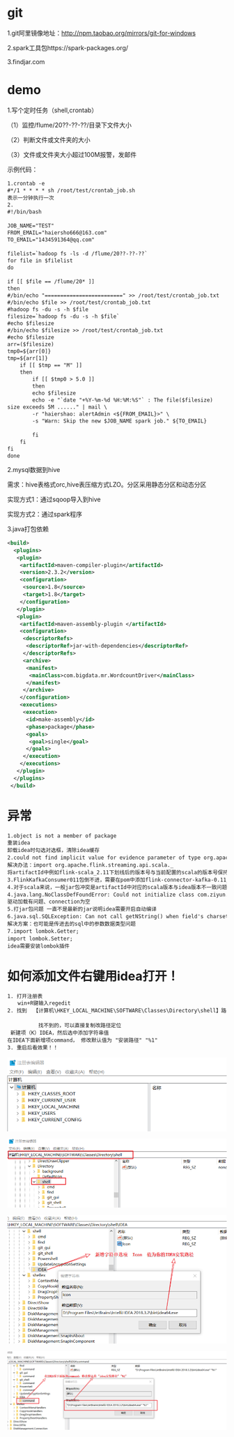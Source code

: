 # git

1.git阿里镜像地址：http://npm.taobao.org/mirrors/git-for-windows

2.spark工具包https://spark-packages.org/

3.findjar.com

# demo

1.写个定时任务（shell,crontab）

（1）监控/flume/20??-??-??/目录下文件大小

（2）判断文件或文件夹的大小

（3）文件或文件夹大小超过100M报警，发邮件 

示例代码：

```
1.crontab -e
#*/1 * * * * sh /root/test/crontab_job.sh
表示一分钟执行一次
2.
#!/bin/bash

JOB_NAME="TEST"
FROM_EMAIL="haiersho666@163.com"
TO_EMAIL="1434591364@qq.com"

filelist=`hadoop fs -ls -d /flume/20??-??-??`
for file in $filelist
do

if [[ $file == /flume/20* ]]
then
#/bin/echo "=========================" >> /root/test/crontab_job.txt
#/bin/echo $file >> /root/test/crontab_job.txt
#hadoop fs -du -s -h $file
filesize=`hadoop fs -du -s -h $file`
#echo $filesize
#/bin/echo $filesize >> /root/test/crontab_job.txt
#echo $filesize
arr=($filesize)
tmp0=${arr[0]}
tmp=${arr[1]}
    if [[ $tmp == "M" ]]
    then
        if [[ $tmp0 > 5.0 ]]
        then
        echo $filesize
        echo -e "`date "+%Y-%m-%d %H:%M:%S"` : The file($filesize) size exceeds 5M ......" | mail \
        -r "haiershao: alertAdmin <${FROM_EMAIL}>" \
        -s "Warn: Skip the new $JOB_NAME spark job." ${TO_EMAIL}

        fi
    fi
fi
done

```

2.mysql数据到hive

需求：hive表格式orc,hive表压缩方式LZO。分区采用静态分区和动态分区

实现方式1：通过sqoop导入到hive

实现方式2：通过spark程序



3.java打包依赖

```xml
<build>
  <plugins>
   <plugin>
    <artifactId>maven-compiler-plugin</artifactId>
    <version>2.3.2</version>
    <configuration>
     <source>1.8</source>
     <target>1.8</target>
    </configuration>
   </plugin>
   <plugin>
    <artifactId>maven-assembly-plugin </artifactId>
    <configuration>
     <descriptorRefs>
      <descriptorRef>jar-with-dependencies</descriptorRef>
     </descriptorRefs>
     <archive>
      <manifest>
       <mainClass>com.bigdata.mr.WordcountDriver</mainClass>
      </manifest>
     </archive>
    </configuration>
    <executions>
     <execution>
      <id>make-assembly</id>
      <phase>package</phase>
      <goals>
       <goal>single</goal>
      </goals>
     </execution>
    </executions>
   </plugin>
  </plugins>
 </build>
```

# 异常

```xml
1.object is not a member of package
重装idea
卸载idea时勾选对选框，清除idea缓存
2.could not find implicit value for evidence parameter of type org.apache.flink.api.common..
解决办法：import org.apache.flink.streaming.api.scala._
将artifactId中例如flink-scala_2.11下划线后的版本号与当前配置的scala的版本号保持一致
3.FlinkKafkaConsumer011包倒不进，需要在pom中添加flink-connector-kafka-0.11_2.11小版本号
4.对于scala来说，一般jar包冲突是artifactId中对应的scala版本与idea版本不一致问题
4.java.lang.NoClassDefFoundError: Could not initialize class com.ziyun.historystatus.util.MysqlUtil$
驱动加载有问题、connection为空
5.打jar包问题 一直不是最新的jar说明idea需要开启自动编译
6.java.sql.SQLException: Can not call getNString() when field's charset isn't UTF-8 
解决方案：也可能是传进去的sql中的参数数据类型问题
7.import lombok.Getter;
import lombok.Setter;
idea需要安装lombok插件
```

# 如何添加文件右键用idea打开！

```xml
1. 打开注册表
　　win+R键输入regedit
2. 找到  【计算机\HKEY_LOCAL_MACHINE\SOFTWARE\Classes\Directory\shell】路径

　　　　　　找不到的，可以直接复制改路径定位
 新建项（K）IDEA，然后选中添加字符串值
在IDEA下面新增项command， 修改默认值为 "安装路径" "%1"
3. 重启后看效果！！
```

![img](other.assets/1351763-20191030090930480-1588166556.png)

![img](other.assets/1351763-20191030090910790-1003217356.png)

![img](other.assets/1351763-20191030091334888-991713327.png)

![img](other.assets/1351763-20191030091834538-828869319.png)